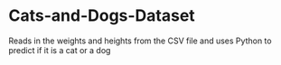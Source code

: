 # Cats-and-Dogs-Dataset

Reads in the weights and heights from the CSV file and uses Python to predict if it is a cat or a dog
